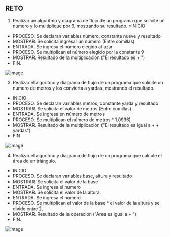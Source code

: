 ## RETO
1. Realizar un algoritmo y diagrama de flujo de un programa que solicite un número y lo multiplique por 9, mostrando su resultado.
*INICIO
* PROCESO. Se declaran variables número, constante nueve y resultado
* MOSTRAR. Se solicita ingresar un número (Entre comillas)
* ENTRADA. Se ingresa el número elegido al azar 
* PROCESO. Se multiplican el número elegido por la constante 9
* MOSTRAR. Resultado de la multiplicación ("El resultado es + ")
* FIN.
 
![image](https://user-images.githubusercontent.com/99224635/163085705-11cecf90-5176-4a5d-b5fe-b705fa87f975.png)


3. Realizar el algoritmo y diagrama de flujo de un programa que solicite un numero de metros y los convierta a yardas, mostrando el resultado.
* INICIO
* PROCESO. Se declaran variables metros, constante yarda y resultado 
* MOSTRAR. Se solicita el valor de metros (Entre comillas)
* ENTRADA. Se ingresa en número de metros
* PROCESO. Se multiplican el número de metros * 1.0936)
* MOSTRAR. Resultado de la multiplicación ("El resultado es igual a + + yardas")
* FIN

![image](https://user-images.githubusercontent.com/99224635/163086775-467f76d1-5dd8-4ad0-82f1-730751f245f9.png)


4. Realizar el algoritmo y diagrama de flujo de un programa que calcule el área de un triángulo.
* INICIO
* PROCESO. Se declaran variables base, altura y resultado
* MOSTRAR. Se solicita el valor de la base 
* ENTRADA. Se ingresa el número
* MOSTRAR. Se solicita el valor de la altura 
* ENTRADA. Se ingresa el número
* PROCESO. Se multiplican el valor de la base * el valor de la altura y se divide entre 2.
* MOSTRAR. Resultado de la operación ("Área es igual a + ") 
* FIN.

![image](https://user-images.githubusercontent.com/99224635/163034919-aa6643bc-87bc-4a4b-b5db-e896b8a30b23.png)
